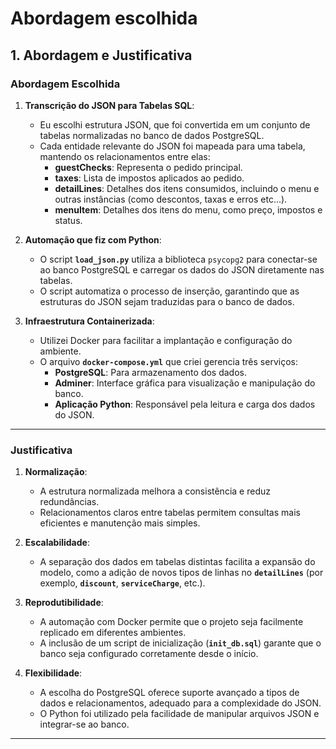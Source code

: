 # Abordagem escolhida

## 1. Abordagem e Justificativa

### Abordagem Escolhida

1. **Transcrição do JSON para Tabelas SQL**:
   - Eu escolhi estrutura JSON, que foi convertida em um conjunto de tabelas normalizadas no banco de dados PostgreSQL.
   - Cada entidade relevante do JSON foi mapeada para uma tabela, mantendo os relacionamentos entre elas:
     - **guestChecks**: Representa o pedido principal.
     - **taxes**: Lista de impostos aplicados ao pedido.
     - **detailLines**: Detalhes dos itens consumidos, incluindo o menu e outras instâncias (como descontos, taxas e erros etc...).
     - **menuItem**: Detalhes dos itens do menu, como preço, impostos e status.

2. **Automação  que fiz com Python**:
   - O script **`load_json.py`** utiliza a biblioteca `psycopg2` para conectar-se ao banco PostgreSQL e carregar os dados do JSON diretamente nas tabelas.
   - O script automatiza o processo de inserção, garantindo que as estruturas do JSON sejam traduzidas para o banco de dados.

3. **Infraestrutura Containerizada**:
   - Utilizei Docker para facilitar a implantação e configuração do ambiente.
   - O arquivo **`docker-compose.yml`** que criei gerencia três serviços:
     - **PostgreSQL**: Para armazenamento dos dados.
     - **Adminer**: Interface gráfica para visualização e manipulação do banco.
     - **Aplicação Python**: Responsável pela leitura e carga dos dados do JSON.

---

### Justificativa

1. **Normalização**:
   - A estrutura normalizada melhora a consistência e reduz redundâncias.
   - Relacionamentos claros entre tabelas permitem consultas mais eficientes e manutenção mais simples.

2. **Escalabilidade**:
   - A separação dos dados em tabelas distintas facilita a expansão do modelo, como a adição de novos tipos de linhas no **`detailLines`** (por exemplo, **`discount`**, **`serviceCharge`**, etc.).

3. **Reprodutibilidade**:
   - A automação com Docker permite que o projeto seja facilmente replicado em diferentes ambientes.
   - A inclusão de um script de inicialização (**`init_db.sql`**) garante que o banco seja configurado corretamente desde o início.

4. **Flexibilidade**:
   - A escolha do PostgreSQL oferece suporte avançado a tipos de dados e relacionamentos, adequado para a complexidade do JSON.
   - O Python foi utilizado pela facilidade de manipular arquivos JSON e integrar-se ao banco.

---
